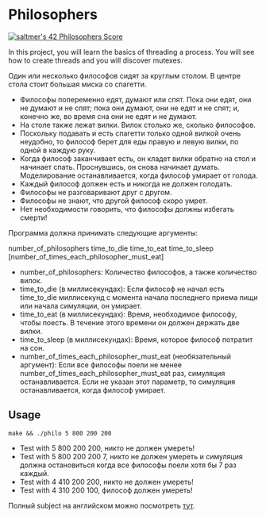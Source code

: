 # Philosophers

[![saltmer's 42 Philosophers Score](https://badge42.vercel.app/api/v2/cl1mc7bhg006309kzftm5w40f/project/2264972)](https://github.com/JaeSeoKim/badge42)

In this project, you will learn the basics of threading a process.
You will see how to create threads and you will discover mutexes.


Один или несколько философов сидят за круглым столом.
В центре стола стоит большая миска со спагетти.

* Философы попеременно едят, думают или спят.
Пока они едят, они не думают и не спят;
пока они думают, они не едят и не спят;
и, конечно же, во время сна они не едят и не думают.
* На столе также лежат вилки. Вилок столько же, сколько философов.
* Поскольку подавать и есть спагетти только одной вилкой очень неудобно, то
философ берет для еды правую и левую вилки, по одной в каждую руку.
* Когда философ заканчивает есть, он кладет вилки обратно на стол и
начинает спать. Проснувшись, он снова начинает думать. Моделирование останавливается, когда
философ умирает от голода.
* Каждый философ должен есть и никогда не должен голодать.
* Философы не разговаривают друг с другом.
* Философы не знают, что другой философ скоро умрет.
* Нет необходимости говорить, что философы должны избегать смерти!

Программа должна принимать следующие аргументы:

number_of_philosophers time_to_die time_to_eat time_to_sleep
[number_of_times_each_philosopher_must_eat]
* number_of_philosophers: Количество философов, а также количество вилок.
* time_to_die (в миллисекундах): Если философ не начал есть time_to_die
миллисекунд с момента начала последнего приема пищи или начала симуляции, он умирает.
* time_to_eat (в миллисекундах): Время, необходимое философу, чтобы поесть.
В течение этого времени он должен держать две вилки.
* time_to_sleep (в миллисекундах): Время, которое философ потратит на сон.
* number_of_times_each_philosopher_must_eat (необязательный аргумент): Если все
философы поели не менее number_of_times_each_philosopher_must_eat
раз, симуляция останавливается. Если не указан этот параметр, то симуляция останавливается, когда
философ умирает.

## Usage

```
make && ./philo 5 800 200 200
```

- Test with 5 800 200 200, никто не должен умереть!
- Test with 5 800 200 200 7, никто не должен умереть и симуляция должна остановиться когда все философы поели хотя бы 7 раз каждый.
- Test with 4 410 200 200, никто не должен умереть!
- Test with 4 310 200 100, философ должен умереть!

Полный subject на английском можно посмотреть <a href="./en.subject.pdf">тут</a>.

